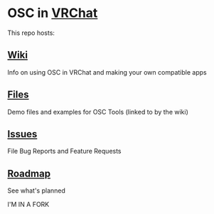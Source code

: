 # OSC in [VRChat](https://vrchat.com)

This repo hosts:
## [Wiki](../../wiki)
Info on using OSC in VRChat and making your own compatible apps

## [Files](../../tree/main/files)
Demo files and examples for OSC Tools (linked to by the wiki)

## [Issues](../../issues)
File Bug Reports and Feature Requests

## [Roadmap](../../milestones)
See what's planned

I'M IN A FORK

